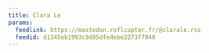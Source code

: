 ```yaml
---
title: Clara Le
params:
  feedlink: https://mastodon.roflcopter.fr/@clarale.rss
  feedid: d1345eb1993c9d95dfe4ebe2273f7040
---
```

